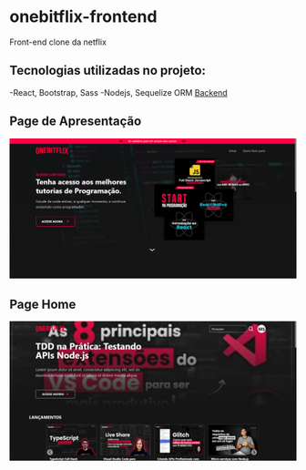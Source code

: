 # onebitflix-frontend
 Front-end clone da netflix

## Tecnologias utilizadas no projeto:
-React, Bootstrap, Sass
-Nodejs, Sequelize ORM [Backend](https://github.com/lucasops96/onebitflix)

## Page de Apresentação
<p align="center">
  <img src="./obf-pages/one.png" />
</p>

## Page Home
<p align="center">
  <img src="./obf-pages/home.png" />
</p>
